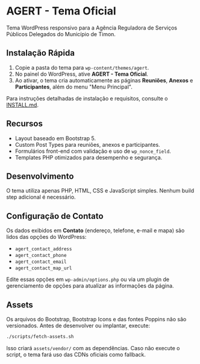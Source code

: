 # AGERT - Tema Oficial

Tema WordPress responsivo para a Agência Reguladora de Serviços Públicos Delegados do Município de Timon.

## Instalação Rápida
1. Copie a pasta do tema para `wp-content/themes/agert`.
2. No painel do WordPress, ative **AGERT - Tema Oficial**.
3. Ao ativar, o tema cria automaticamente as páginas **Reuniões**, **Anexos** e **Participantes**, além do menu "Menu Principal".

Para instruções detalhadas de instalação e requisitos, consulte o [INSTALL.md](INSTALL.md).

## Recursos
- Layout baseado em Bootstrap 5.
- Custom Post Types para reuniões, anexos e participantes.
- Formulários front-end com validação e uso de `wp_nonce_field`.
- Templates PHP otimizados para desempenho e segurança.

## Desenvolvimento
O tema utiliza apenas PHP, HTML, CSS e JavaScript simples. Nenhum build step adicional é necessário.

## Configuração de Contato
Os dados exibidos em **Contato** (endereço, telefone, e-mail e mapa) são lidos das opções do WordPress:

- `agert_contact_address`
- `agert_contact_phone`
- `agert_contact_email`
- `agert_contact_map_url`

Edite essas opções em `wp-admin/options.php` ou via um plugin de gerenciamento de opções para atualizar as informações da página.

## Assets
Os arquivos do Bootstrap, Bootstrap Icons e das fontes Poppins não são versionados. Antes de desenvolver ou implantar, execute:

```bash
./scripts/fetch-assets.sh
```

Isso criará `assets/vendor/` com as dependências. Caso não execute o script, o tema fará uso das CDNs oficiais como fallback.


